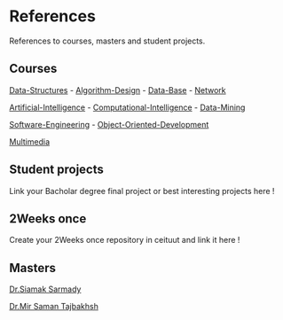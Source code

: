 # References
References to courses, masters and student projects.

## Courses
[Data-Structures](https://github.com/ceituut/Data-Structures) - [Algorithm-Design](https://github.com/ceituut/Algorithm-Design) - [Data-Base](https://github.com/ceituut/Data-Base) - [Network](https://github.com/ceituut/Network) 

[Artificial-Intelligence](https://github.com/ceituut/Artificial-Intelligence) - [Computational-Intelligence](https://github.com/ceituut/Computational-Intelligence) - [Data-Mining](https://github.com/ceituut/Data-Mining) 

[Software-Engineering](https://github.com/ceituut/Software-Engineering) - [Object-Oriented-Development](https://github.com/ceituut/Object-Oriented-Development) 

[Multimedia](https://github.com/ceituut/Multimedia) 

## Student projects
Link your Bacholar degree final project or best interesting projects here !

## 2Weeks once
Create your 2Weeks once repository in ceituut and link it here ! 

## Masters
[Dr.Siamak Sarmady](https://sarmady.com/siamak/index.php) 

[Dr.Mir Saman Tajbakhsh](https://mstajbakhsh.ir/) 
